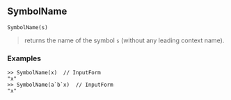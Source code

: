 ## SymbolName
```
SymbolName(s)
```
> returns the name of the symbol `s` (without any leading context name).

### Examples
```
>> SymbolName(x)  // InputForm
"x"
>> SymbolName(a`b`x)  // InputForm
"x"
```